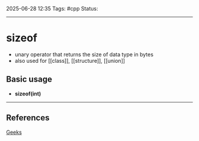 
2025-06-28 12:35
Tags: #cpp
Status:

---
# sizeof
- unary operator that returns the size of data type in bytes
-  also used for [[class]], [[structure]], [[union]]
## Basic  usage
- **sizeof(int)**

---
## References
[Geeks](https://www.geeksforgeeks.org/cpp/cpp-sizeof-operator/)


